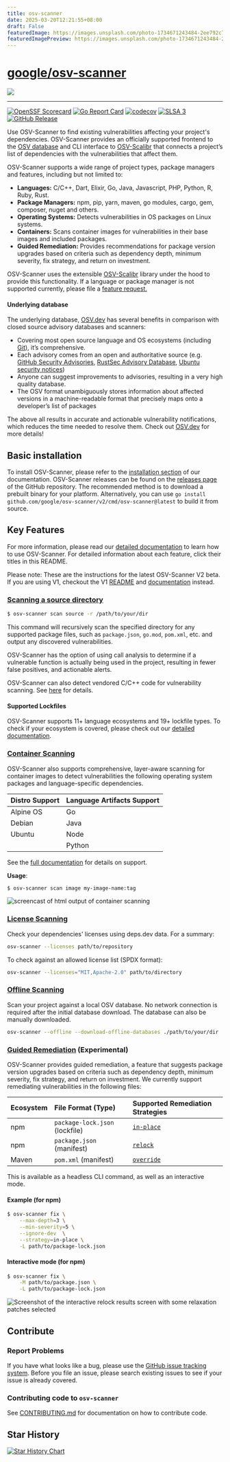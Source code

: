 ```yaml
---
title: osv-scanner
date: 2025-03-20T12:21:55+08:00
draft: False
featuredImage: https://images.unsplash.com/photo-1734671243484-2ee792c73bbb?ixid=M3w0NjAwMjJ8MHwxfHJhbmRvbXx8fHx8fHx8fDE3NDI0NDQ0MzN8&ixlib=rb-4.0.3
featuredImagePreview: https://images.unsplash.com/photo-1734671243484-2ee792c73bbb?ixid=M3w0NjAwMjJ8MHwxfHJhbmRvbXx8fHx8fHx8fDE3NDI0NDQ0MzN8&ixlib=rb-4.0.3
---
```


# [google/osv-scanner](https://github.com/google/osv-scanner)

<picture>
    <source srcset="/docs/images/osv-scanner-full-logo-darkmode.svg"  media="(prefers-color-scheme: dark)">
    <img src="/docs/images/osv-scanner-full-logo-lightmode.svg">
</picture>

---

[![OpenSSF Scorecard](https://api.securityscorecards.dev/projects/github.com/google/osv-scanner/badge)](https://scorecard.dev/viewer/?uri=github.com/google/osv-scanner)
[![Go Report Card](https://goreportcard.com/badge/github.com/google/osv-scanner)](https://goreportcard.com/report/github.com/google/osv-scanner)
[![codecov](https://codecov.io/gh/google/osv-scanner/graph/badge.svg?token=C8IDVX9LP5)](https://codecov.io/gh/google/osv-scanner)
[![SLSA 3](https://slsa.dev/images/gh-badge-level3.svg)](https://slsa.dev)
[![GitHub Release](https://img.shields.io/github/v/release/google/osv-scanner)](https://github.com/google/osv-scanner/releases)

Use OSV-Scanner to find existing vulnerabilities affecting your project's dependencies.
OSV-Scanner provides an officially supported frontend to the [OSV database](https://osv.dev/) and CLI interface to [OSV-Scalibr](https://github.com/google/osv-scalibr) that connects a project’s list of dependencies with the vulnerabilities that affect them.

OSV-Scanner supports a wide range of project types, package managers and features, including but not limited to:

- **Languages:** C/C++, Dart, Elixir, Go, Java, Javascript, PHP, Python, R, Ruby, Rust.
- **Package Managers:** npm, pip, yarn, maven, go modules, cargo, gem, composer, nuget and others.
- **Operating Systems:** Detects vulnerabilities in OS packages on Linux systems.
- **Containers:** Scans container images for vulnerabilities in their base images and included packages.
- **Guided Remediation:** Provides recommendations for package version upgrades based on criteria such as dependency depth, minimum severity, fix strategy, and return on investment.

OSV-Scanner uses the extensible [OSV-Scalibr](https://github.com/google/osv-scalibr) library under the hood to provide this functionality. If a language or package manager is not supported currently, please file a [feature request.](https://github.com/google/osv-scanner/issues)

#### Underlying database

The underlying database, [OSV.dev](https://osv.dev/) has several benefits in comparison with closed source advisory databases and scanners:

- Covering most open source language and OS ecosystems (including [Git](https://osv.dev/list?q=&ecosystem=GIT)), it’s comprehensive.
- Each advisory comes from an open and authoritative source (e.g. [GitHub Security Advisories](https://github.com/github/advisory-database), [RustSec Advisory Database](https://github.com/rustsec/advisory-db), [Ubuntu security notices](https://github.com/canonical/ubuntu-security-notices/tree/main/osv))
- Anyone can suggest improvements to advisories, resulting in a very high quality database.
- The OSV format unambiguously stores information about affected versions in a machine-readable format that precisely maps onto a developer’s list of packages

The above all results in accurate and actionable vulnerability notifications, which reduces the time needed to resolve them. Check out [OSV.dev](https://osv.dev/) for more details!

## Basic installation

To install OSV-Scanner, please refer to the [installation section](https://google.github.io/osv-scanner/installation) of our documentation. OSV-Scanner releases can be found on the [releases page](https://github.com/google/osv-scanner/releases) of the GitHub repository. The recommended method is to download a prebuilt binary for your platform. Alternatively, you can use
`go install github.com/google/osv-scanner/v2/cmd/osv-scanner@latest` to build it from source.

## Key Features

For more information, please read our [detailed documentation](https://google.github.io/osv-scanner) to learn how to use OSV-Scanner. For detailed information about each feature, click their titles in this README.

Please note: These are the instructions for the latest OSV-Scanner V2 beta. If you are using V1, checkout the V1 [README](https://github.com/google/osv-scanner-v1) and [documentation](https://google.github.io/osv-scanner-v1/) instead.

### [Scanning a source directory](https://google.github.io/osv-scanner/usage)

```bash
$ osv-scanner scan source -r /path/to/your/dir
```

This command will recursively scan the specified directory for any supported package files, such as `package.json`, `go.mod`, `pom.xml`, etc. and output any discovered vulnerabilities.

OSV-Scanner has the option of using call analysis to determine if a vulnerable function is actually being used in the project, resulting in fewer false positives, and actionable alerts.

OSV-Scanner can also detect vendored C/C++ code for vulnerability scanning. See [here](https://google.github.io/osv-scanner/usage/#cc-scanning) for details.

#### Supported Lockfiles

OSV-Scanner supports 11+ language ecosystems and 19+ lockfile types. To check if your ecosystem is covered, please check out our [detailed documentation](https://google.github.io/osv-scanner/supported-languages-and-lockfiles/#supported-lockfiles).

### [Container Scanning](https://google.github.io/osv-scanner/usage/scan-image)

OSV-Scanner also supports comprehensive, layer-aware scanning for container images to detect vulnerabilities the following operating system packages and language-specific dependencies.

| Distro Support | Language Artifacts Support |
| -------------- | -------------------------- |
| Alpine OS      | Go                         |
| Debian         | Java                       |
| Ubuntu         | Node                       |
|                | Python                     |

See the [full documentation](https://google.github.io/osv-scanner/supported-languages-and-lockfiles/#supported-artifacts) for details on support.

**Usage**:

```bash
$ osv-scanner scan image my-image-name:tag
```

![screencast of html output of container scanning](https://github.com/user-attachments/assets/8bb95366-27ec-45d1-86ed-e42890f2fb46)

### [License Scanning](https://google.github.io/osv-scanner/experimental/license-scanning/)

Check your dependencies' licenses using deps.dev data. For a summary:

```bash
osv-scanner --licenses path/to/repository
```

To check against an allowed license list (SPDX format):

```bash
osv-scanner --licenses="MIT,Apache-2.0" path/to/directory
```

### [Offline Scanning](https://google.github.io/osv-scanner/experimental/offline-mode/)

Scan your project against a local OSV database. No network connection is required after the initial database download. The database can also be manually downloaded.

```bash
osv-scanner --offline --download-offline-databases ./path/to/your/dir
```

### [Guided Remediation](https://google.github.io/osv-scanner/experimental/guided-remediation/) (Experimental)

OSV-Scanner provides guided remediation, a feature that suggests package version upgrades based on criteria such as dependency depth, minimum severity, fix strategy, and return on investment.
We currently support remediating vulnerabilities in the following files:

| Ecosystem | File Format (Type)             | Supported Remediation Strategies                                                                                  |
| :-------- | :----------------------------- | :---------------------------------------------------------------------------------------------------------------- |
| npm       | `package-lock.json` (lockfile) | [`in-place`](https://google.github.io/osv-scanner/experimental/guided-remediation/#in-place-lockfile-remediation) |
| npm       | `package.json` (manifest)      | [`relock`](https://google.github.io/osv-scanner/experimental/guided-remediation/#in-place-lockfile-remediation)   |
| Maven     | `pom.xml` (manifest)           | [`override`](https://google.github.io/osv-scanner/experimental/guided-remediation/#override-dependency-versions)  |

This is available as a headless CLI command, as well as an interactive mode.

#### Example (for npm)

```bash
$ osv-scanner fix \
    --max-depth=3 \
    --min-severity=5 \
    --ignore-dev  \
    --strategy=in-place \
    -L path/to/package-lock.json
```

#### Interactive mode (for npm)

```bash
$ osv-scanner fix \
    -M path/to/package.json \
    -L path/to/package-lock.json
```

<img src="https://google.github.io/osv-scanner/images/guided-remediation-relock-patches.png" alt="Screenshot of the interactive relock results screen with some relaxation patches selected">

## Contribute

### Report Problems

If you have what looks like a bug, please use the [GitHub issue tracking system](https://github.com/google/osv-scanner/issues). Before you file an issue, please search existing issues to see if your issue is already covered.

### Contributing code to `osv-scanner`

See [CONTRIBUTING.md](CONTRIBUTING.md) for documentation on how to contribute code.

## Star History

[![Star History Chart](https://api.star-history.com/svg?repos=google/osv-scanner&type=Date)](https://star-history.com/#google/osv-scanner&Date)
